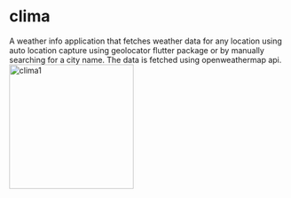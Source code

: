 # clima
A weather info application that fetches weather data for any location using auto location capture using geolocator flutter package or by manually searching for a city name. The data is fetched using openweathermap api.
<img width="224" alt="clima1" src="https://github.com/aryaa0502/clima/assets/101689725/5e037cbe-6993-4314-9053-4c6a4b54c564">

